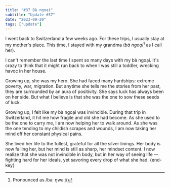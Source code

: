 ```yaml
---
title: "#37 Bà ngoại"
subtitle: "Update #37"
date: "2023-09-20"
tags: ["update"]
---
```


I went back to Switzerland a few weeks ago. For these trips, I usually stay at my mother's place. This time, I stayed with my grandma (_bà ngoại_[^1] as I call her).

I can't remember the last time I spent so many days with my bà ngoại. It's crazy to think that it might run back to when I was still a toddler, wrecking havoc in her house.

Growing up, she was my hero. She had faced many hardships: extreme poverty, war, migration. But anytime she tells me the stories from her past, they are surrounded by an aura of positivity. She says luck has always been on her side. But what I believe is that she was the one to sow these seeds of luck.

Growing up, I felt like my bà ngoại was invincible. During that trip in Switzerland, it hit me how fragile and old she had become. As she used to be the one to carry me, I am now helping her to walk around. As she was the one tending to my childish scrapes and wounds, I am now taking her mind off her constant physical pains.

She lived her life to the fullest, grateful for all the silver linings. Her body is now failing her, but her mind is still as sharp, her mindset content. I now realize that she was not invincible in body, but in her way of seeing life — fighting hard for her ideals, yet savoring every drop of what she had. {end-key}

[^1]: Pronounced as /ɓaː ŋwaːj/
